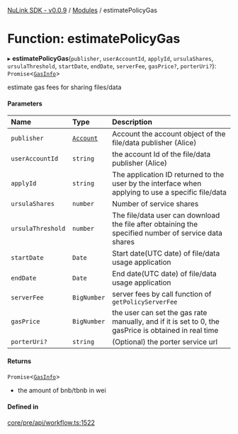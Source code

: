 [NuLink SDK - v0.0.9](../README.md) / [Modules](../modules.md) / estimatePolicyGas

# Function: estimatePolicyGas

▸ **estimatePolicyGas**(`publisher`, `userAccountId`, `applyId`, `ursulaShares`, `ursulaThreshold`, `startDate`, `endDate`, `serverFee`, `gasPrice?`, `porterUri?`): `Promise`<[`GasInfo`](../types/GasInfo.md)\>

estimate gas fees for sharing files/data

#### Parameters

| Name | Type | Description |
| :------ | :------ | :------ |
| `publisher` | [`Account`](../classes/Account.md) | Account the account object of the file/data publisher (Alice) |
| `userAccountId` | `string` | the account Id of the file/data publisher (Alice) |
| `applyId` | `string` | The application ID returned to the user by the interface when applying to use a specific file/data |
| `ursulaShares` | `number` | Number of service shares |
| `ursulaThreshold` | `number` | The file/data user can download the file after obtaining the specified number of service data shares |
| `startDate` | `Date` | Start date(UTC date) of file/data usage application |
| `endDate` | `Date` | End date(UTC date) of file/data usage application |
| `serverFee` | `BigNumber` | server fees by call function of `getPolicyServerFee` |
| `gasPrice` | `BigNumber` | the user can set the gas rate manually, and if it is set to 0, the gasPrice is obtained in real time |
| `porterUri?` | `string` | (Optional) the porter service url |

#### Returns

`Promise`<[`GasInfo`](../types/GasInfo.md)\>

- the amount of bnb/tbnb in wei

#### Defined in

[core/pre/api/workflow.ts:1522](https://github.com/NuLink-network/nulink-sdk/blob/66c291e/src/core/pre/api/workflow.ts#L1522)

